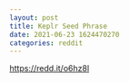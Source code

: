 ```yaml
--- 
layout: post 
title: Keplr Seed Phrase 
date: 2021-06-23 1624470270 
categories: reddit 
--- 
```

https://redd.it/o6hz8l